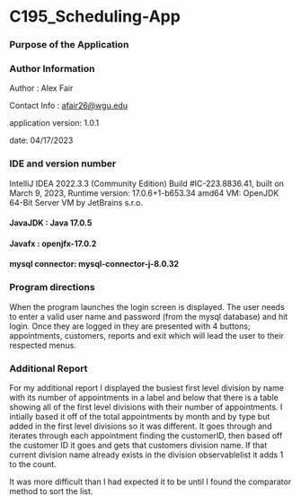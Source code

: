 # C195_Scheduling-App

### Purpose of the Application

### Author Information
Author : Alex Fair 

Contact Info : afair26@wgu.edu

application version: 1.0.1

date: 04/17/2023

### IDE and version number
IntelliJ IDEA 2022.3.3 (Community Edition)
Build #IC-223.8836.41, built on March 9, 2023,
Runtime version: 17.0.6+1-b653.34 amd64
VM: OpenJDK 64-Bit Server VM by JetBrains s.r.o.


#### JavaJDK : Java 17.0.5
#### Javafx : openjfx-17.0.2
#### mysql connector: mysql-connector-j-8.0.32

### Program directions
When the program launches the login screen is displayed. The user needs to enter a valid user name and password (from the
mysql database) and hit login. Once they are logged in they are presented with 4 buttons; 
appointments, customers, reports and exit which will lead the user to their respected menus.

### Additional Report
For my additional report I displayed the busiest first level division by name with its number of appointments in a label and 
below that there is a table showing all of the first level divisions with their number of appointments. I intially based it off
of the total appointments by month and by type but added in the first level divisions so it was different. 
It goes through and iterates through each appointment finding the customerID, then based off the customer ID it goes and gets
that customers division name. If that current division name already exists in the division observablelist it adds 1 to the count.

It was more difficult than I had expected it to be until I found the comparator method to sort the list.
